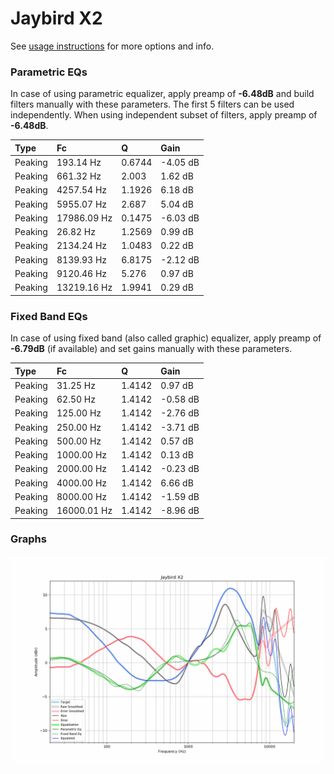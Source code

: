 # Jaybird X2
See [usage instructions](https://github.com/jaakkopasanen/AutoEq#usage) for more options and info.

### Parametric EQs
In case of using parametric equalizer, apply preamp of **-6.48dB** and build filters manually
with these parameters. The first 5 filters can be used independently.
When using independent subset of filters, apply preamp of **-6.48dB**.

| Type    | Fc          |      Q | Gain     |
|:--------|:------------|:-------|:---------|
| Peaking | 193.14 Hz   | 0.6744 | -4.05 dB |
| Peaking | 661.32 Hz   | 2.003  | 1.62 dB  |
| Peaking | 4257.54 Hz  | 1.1926 | 6.18 dB  |
| Peaking | 5955.07 Hz  | 2.687  | 5.04 dB  |
| Peaking | 17986.09 Hz | 0.1475 | -6.03 dB |
| Peaking | 26.82 Hz    | 1.2569 | 0.99 dB  |
| Peaking | 2134.24 Hz  | 1.0483 | 0.22 dB  |
| Peaking | 8139.93 Hz  | 6.8175 | -2.12 dB |
| Peaking | 9120.46 Hz  | 5.276  | 0.97 dB  |
| Peaking | 13219.16 Hz | 1.9941 | 0.29 dB  |

### Fixed Band EQs
In case of using fixed band (also called graphic) equalizer, apply preamp of **-6.79dB**
(if available) and set gains manually with these parameters.

| Type    | Fc          |      Q | Gain     |
|:--------|:------------|:-------|:---------|
| Peaking | 31.25 Hz    | 1.4142 | 0.97 dB  |
| Peaking | 62.50 Hz    | 1.4142 | -0.58 dB |
| Peaking | 125.00 Hz   | 1.4142 | -2.76 dB |
| Peaking | 250.00 Hz   | 1.4142 | -3.71 dB |
| Peaking | 500.00 Hz   | 1.4142 | 0.57 dB  |
| Peaking | 1000.00 Hz  | 1.4142 | 0.13 dB  |
| Peaking | 2000.00 Hz  | 1.4142 | -0.23 dB |
| Peaking | 4000.00 Hz  | 1.4142 | 6.66 dB  |
| Peaking | 8000.00 Hz  | 1.4142 | -1.59 dB |
| Peaking | 16000.01 Hz | 1.4142 | -8.96 dB |

### Graphs
![](./Jaybird%20X2.png)